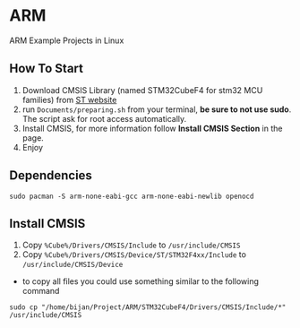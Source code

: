 # ARM
ARM Example Projects in Linux

## How To Start
1. Download CMSIS Library (named STM32CubeF4 for stm32 MCU families) from [ST website](http://www.st.com/web/en/catalog/tools/PF259242)
2. run `Documents/preparing.sh` from your terminal, **be sure to not use sudo**. The script ask for root access automatically.
3. Install CMSIS, for more information follow **Install CMSIS Section** in the page.
4. Enjoy

## Dependencies
```
sudo pacman -S arm-none-eabi-gcc arm-none-eabi-newlib openocd
```

## Install CMSIS
1. Copy `%Cube%/Drivers/CMSIS/Include` to `/usr/include/CMSIS`
2. Copy `%Cube%/Drivers/CMSIS/Device/ST/STM32F4xx/Include` to `/usr/include/CMSIS/Device`

- to copy all files you could use something similar to the following command
```
sudo cp "/home/bijan/Project/ARM/STM32CubeF4/Drivers/CMSIS/Include/*" /usr/include/CMSIS 
```

